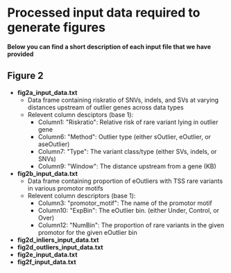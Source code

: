 # Processed input data required to generate figures

**Below you can find a short description of each input file that we have provided**



## Figure 2
* **fig2a_input_data.txt**
	* Data frame containing riskratio of SNVs, indels, and SVs at varying distances upstream of outlier genes across data types
	* Relevent column desciptors (base 1):
		* Column1: "Riskratio": Relative risk of rare variant lying in outlier gene
		* Column6: "Method": Outlier type (either sOutlier, eOutlier, or aseOutlier)
		* Column7: "Type": The variant class/type (either SVs, indels, or SNVs)
		* Column9: "Window": The distance upstream from a gene (KB)
* **fig2b_input_data.txt**
	* Data frame containing proportion of eOutliers with TSS rare variants in various promotor motifs
	* Relevent column descriptors (base 1):
		* Column3: "promotor_motif": The name of the promotor motif
		* Column10: "ExpBin": The eOutlier bin. (either Under, Control, or Over)
		* Column12: "NumBin": The proportion of rare variants in the given promotor for the given eOutlier bin
* **fig2d_inliers_input_data.txt**
* **fig2d_outliers_input_data.txt**
* **fig2e_input_data.txt**
* **fig2f_input_data.txt**
